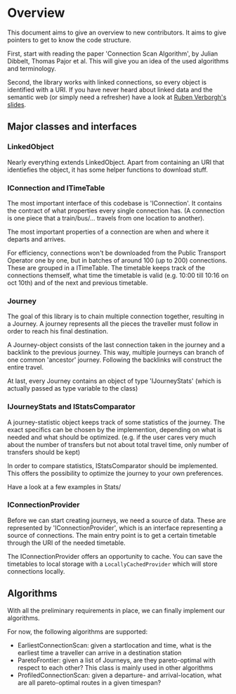 Overview
========

This document aims to give an overview to new contributors. It aims to give pointers to get to know the code structure.

First, start with reading the paper 'Connection Scan Algorithm', by Julian Dibbelt, Thomas Pajor et al. This will give you an idea of the used algorithms and terminology.

Second, the library works with linked connections, so every object is identified with a URI. If you have never heard about linked data and the semantic web (or simply need a refresher) have a look at [Ruben Verborgh's slides](http://rubenverborgh.github.io/WebFundamentals/semantic-web/).

Major classes and interfaces
----------------------------

### LinkedObject

Nearly everything extends LinkedObject. Apart from containing an URI that identiefies the object, it has some helper functions to download stuff.

### IConnection and ITimeTable

The most important interface of this codebase is 'IConnection'. It contains the contract of what properties every single connection has. (A connection is one piece that a train/bus/... travels from one location to another).

The most important properties of a connection are when and where it departs and arrives.

For efficiency, connections won't be downloaded from the Public Transport Operator one by one, but in batches of around 100 (up to 200) connections. These are grouped in a ITimeTable. The timetable keeps track of the connections themself, what time the timetable is valid (e.g. 10:00 till 10:16 on oct 10th) and of the next and previous timetable.

### Journey

The goal of this library is to chain multiple connection together, resulting in a Journey. A journey represents all the pieces the traveller must follow in order to reach his final destination.

A Journey-object consists of the last connection taken in the journey and a backlink to the previous journey. This way, multiple journeys can branch of one common 'ancestor' journey. Following the backlinks will construct the entire travel.

At last, every Journey contains an object of type 'IJourneyStats' (which is actually passed as type variable to the class)

### IJourneyStats and IStatsComparator

A journey-statistic object keeps track of some statistics of the journey. The exact specifics can be chosen by the implemention, depending on what is needed and what should be optimized. (e.g. if the user cares very much about the number of transfers but not about total travel time, only number of transfers should be kept)

In order to compare statistics, IStatsComparator should be implemented. This offers the possibility to optimize the journey to your own preferences.

Have a look at a few examples in Stats/

### IConnectionProvider

Before we can start creating journeys, we need a source of data. These are represented by 'IConnectionProvider', which is an interface representing a source of connections. The main entry point is to get a certain timetable through the URI of the needed timetable.

The IConnectionProvider offers an opportunity to cache. You can save the timetables to local storage with a `LocallyCachedProvider` which will store connections locally.

Algorithms
----------


With all the preliminary requirements in place, we can finally implement our algorithms.

For now, the following algorithms are supported:

 - EarliestConnectionScan: given a startlocation and time, what is the earliest time a traveller can arrive in a destination station
 - ParetoFrontier: given a list of Journeys, are they pareto-optimal with respect to each other? This class is mainly used in other algorithms
 - ProfiledConnectionScan: given a departure- and arrival-location, what are all pareto-optimal routes in a given timespan?















